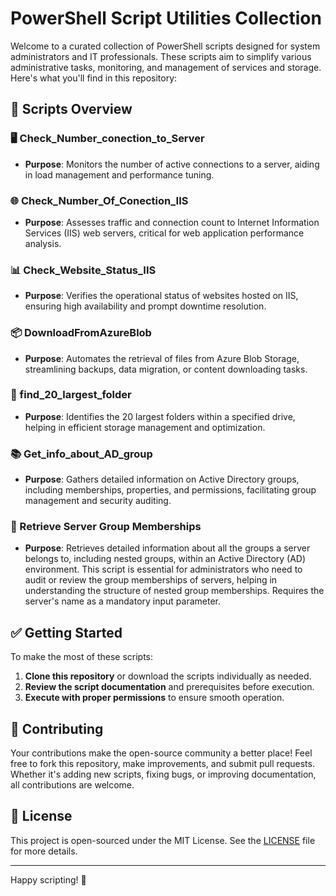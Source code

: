 
# PowerShell Script Utilities Collection

Welcome to a curated collection of PowerShell scripts designed for system administrators and IT professionals. These scripts aim to simplify various administrative tasks, monitoring, and management of services and storage. Here's what you'll find in this repository:

## 🚀 Scripts Overview

### 🖥 Check_Number_conection_to_Server
- **Purpose**: Monitors the number of active connections to a server, aiding in load management and performance tuning.

### 🌐 Check_Number_Of_Conection_IIS
- **Purpose**: Assesses traffic and connection count to Internet Information Services (IIS) web servers, critical for web application performance analysis.

### 📊 Check_Website_Status_IIS
- **Purpose**: Verifies the operational status of websites hosted on IIS, ensuring high availability and prompt downtime resolution.

### 📦 DownloadFromAzureBlob
- **Purpose**: Automates the retrieval of files from Azure Blob Storage, streamlining backups, data migration, or content downloading tasks.

### 📁 find_20_largest_folder
- **Purpose**: Identifies the 20 largest folders within a specified drive, helping in efficient storage management and optimization.

### 📚 Get_info_about_AD_group
- **Purpose**: Gathers detailed information on Active Directory groups, including memberships, properties, and permissions, facilitating group management and security auditing.

### 📁 Retrieve Server Group Memberships
- **Purpose**: Retrieves detailed information about all the groups a server belongs to, including nested groups, within an Active Directory (AD) environment. This script is essential for administrators who need to audit or review the group memberships of servers, helping in understanding the structure of nested group memberships. Requires the server's name as a mandatory input parameter.

## ✅ Getting Started

To make the most of these scripts:
1. **Clone this repository** or download the scripts individually as needed.
2. **Review the script documentation** and prerequisites before execution.
3. **Execute with proper permissions** to ensure smooth operation.

## 🤝 Contributing

Your contributions make the open-source community a better place! Feel free to fork this repository, make improvements, and submit pull requests. Whether it's adding new scripts, fixing bugs, or improving documentation, all contributions are welcome.

## 📄 License

This project is open-sourced under the MIT License. See the [LICENSE](LICENSE.md) file for more details.

---

Happy scripting! 🎉
